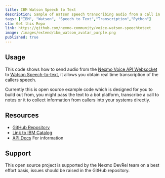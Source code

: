 ```yaml
---
title: IBM Watson Speech to Text
description: Sample of Watson speech transcribing audio from a call in realtime.
tags: ["IBM", "Watson", "Speech to Text","Transcription","Python"]
cta: Get this Repo
link: https://github.com/nexmo-community/voice-watson-speechtotext
image: /images/extend/ibm_watson_avatar_purple.png
published: true
---
```



## Usage
This code shows how to send audio from the [Nexmo Voice API Websocket](https://developer.nexmo.com/voice/voice-api/guides/websockets) to  [Watson Speech-to-text](https://www.ibm.com/watson/services/speech-to-text/), it allows you obtain real time transcription of the callers speech.

Currently this is open source example code which is designed for you to build out from, you might pass the text to a bot platform, transcribe a call to notes or it to collect information from callers into your systems directly.

## Resources
* [GitHub Repository](https://github.com/nexmo-community/voice-watson-speechtotext)
* [Link to IBM Catalog](https://console.bluemix.net/catalog/services/text-to-speech)
* [API Docs](https://console.bluemix.net/docs/services/text-to-speech/websockets.html#usingWebSocket) For information

## Support
This open source project is supported by the Nexmo DevRel team on a best effort basis, issues should be raised in the GitHub repository.
